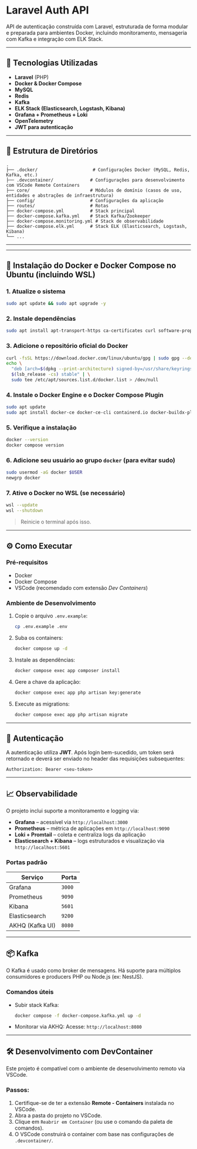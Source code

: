 # Laravel Auth API

API de autenticação construída com Laravel, estruturada de forma modular e preparada para ambientes Docker, incluindo monitoramento, mensageria com Kafka e integração com ELK Stack.

---

## 🚀 Tecnologias Utilizadas

-   **Laravel** (PHP)
-   **Docker & Docker Compose**
-   **MySQL**
-   **Redis**
-   **Kafka**
-   **ELK Stack (Elasticsearch, Logstash, Kibana)**
-   **Grafana + Prometheus + Loki**
-   **OpenTelemetry**
-   **JWT para autenticação**

---

## 📂 Estrutura de Diretórios

```plaintext
.
├── .docker/                     # Configurações Docker (MySQL, Redis, Kafka, etc.)
├── .devcontainer/              # Configurações para desenvolvimento com VSCode Remote Containers
├── core/                       # Módulos de domínio (casos de uso, entidades e abstrações de infraestrutura)
├── config/                     # Configurações da aplicação
├── routes/                     # Rotas
├── docker-compose.yml          # Stack principal
├── docker-compose.kafka.yml    # Stack Kafka/Zookeeper
├── docker-compose.monitoring.yml # Stack de observabilidade
├── docker-compose.elk.yml      # Stack ELK (Elasticsearch, Logstash, Kibana)
└── ...
```

---

---

## 🐳 Instalação do Docker e Docker Compose no Ubuntu (incluindo WSL)

### 1. Atualize o sistema

```bash
sudo apt update && sudo apt upgrade -y
```

### 2. Instale dependências

```bash
sudo apt install apt-transport-https ca-certificates curl software-properties-common lsb-release gnupg -y
```

### 3. Adicione o repositório oficial do Docker

```bash
curl -fsSL https://download.docker.com/linux/ubuntu/gpg | sudo gpg --dearmor -o /usr/share/keyrings/docker.gpg
echo \
  "deb [arch=$(dpkg --print-architecture) signed-by=/usr/share/keyrings/docker.gpg] https://download.docker.com/linux/ubuntu \
  $(lsb_release -cs) stable" | \
  sudo tee /etc/apt/sources.list.d/docker.list > /dev/null
```

### 4. Instale o Docker Engine e o Docker Compose Plugin

```bash
sudo apt update
sudo apt install docker-ce docker-ce-cli containerd.io docker-buildx-plugin docker-compose-plugin -y
```

### 5. Verifique a instalação

```bash
docker --version
docker compose version
```

### 6. Adicione seu usuário ao grupo `docker` (para evitar sudo)

```bash
sudo usermod -aG docker $USER
newgrp docker
```

### 7. Ative o Docker no WSL (se necessário)

```bash
wsl --update
wsl --shutdown
```

> Reinicie o terminal após isso.

---

## ⚙️ Como Executar

### Pré-requisitos

-   Docker
-   Docker Compose
-   VSCode (recomendado com extensão _Dev Containers_)

### Ambiente de Desenvolvimento

1. Copie o arquivo `.env.example`:

    ```bash
    cp .env.example .env
    ```

2. Suba os containers:

    ```bash
    docker compose up -d
    ```

3. Instale as dependências:

    ```bash
    docker compose exec app composer install
    ```

4. Gere a chave da aplicação:

    ```bash
    docker compose exec app php artisan key:generate
    ```

5. Execute as migrations:
    ```bash
    docker compose exec app php artisan migrate
    ```

---

## 🔐 Autenticação

A autenticação utiliza **JWT**. Após login bem-sucedido, um token será retornado e deverá ser enviado no header das requisições subsequentes:

```http
Authorization: Bearer <seu-token>
```

---

## 📈 Observabilidade

O projeto inclui suporte a monitoramento e logging via:

-   **Grafana** – acessível via `http://localhost:3000`
-   **Prometheus** – métrica de aplicações em `http://localhost:9090`
-   **Loki + Promtail** – coleta e centraliza logs da aplicação
-   **Elasticsearch + Kibana** – logs estruturados e visualização via `http://localhost:5601`

### Portas padrão

| Serviço         | Porta  |
| --------------- | ------ |
| Grafana         | `3000` |
| Prometheus      | `9090` |
| Kibana          | `5601` |
| Elasticsearch   | `9200` |
| AKHQ (Kafka UI) | `8080` |

---

## 📦 Kafka

O Kafka é usado como broker de mensagens. Há suporte para múltiplos consumidores e producers PHP ou Node.js (ex: NestJS).

### Comandos úteis

-   Subir stack Kafka:

    ```bash
    docker compose -f docker-compose.kafka.yml up -d
    ```

-   Monitorar via AKHQ:
    Acesse: `http://localhost:8080`

---

## 🛠️ Desenvolvimento com DevContainer

Este projeto é compatível com o ambiente de desenvolvimento remoto via VSCode.

### Passos:

1. Certifique-se de ter a extensão **Remote - Containers** instalada no VSCode.
2. Abra a pasta do projeto no VSCode.
3. Clique em `Reabrir em Container` (ou use o comando da paleta de comandos).
4. O VSCode construirá o container com base nas configurações de `.devcontainer/`.
